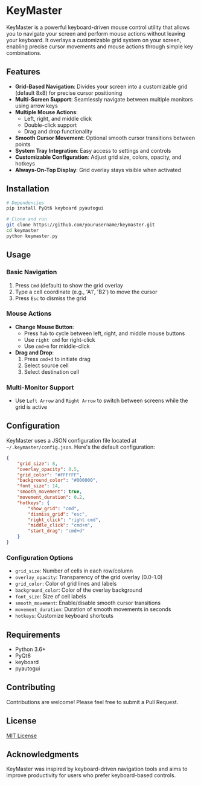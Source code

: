 # KeyMaster

KeyMaster is a powerful keyboard-driven mouse control utility that allows you to navigate your screen and perform mouse actions without leaving your keyboard. It overlays a customizable grid system on your screen, enabling precise cursor movements and mouse actions through simple key combinations.

## Features

- **Grid-Based Navigation**: Divides your screen into a customizable grid (default 8x8) for precise cursor positioning
- **Multi-Screen Support**: Seamlessly navigate between multiple monitors using arrow keys
- **Multiple Mouse Actions**:
  - Left, right, and middle click
  - Double-click support
  - Drag and drop functionality
- **Smooth Cursor Movement**: Optional smooth cursor transitions between points
- **System Tray Integration**: Easy access to settings and controls
- **Customizable Configuration**: Adjust grid size, colors, opacity, and hotkeys
- **Always-On-Top Display**: Grid overlay stays visible when activated

## Installation

```bash
# Dependencies
pip install PyQt6 keyboard pyautogui

# Clone and run
git clone https://github.com/yourusername/keymaster.git
cd keymaster
python keymaster.py
```

## Usage

### Basic Navigation

1. Press `Cmd` (default) to show the grid overlay
2. Type a cell coordinate (e.g., 'A1', 'B2') to move the cursor
3. Press `Esc` to dismiss the grid

### Mouse Actions

- **Change Mouse Button**:
  - Press `Tab` to cycle between left, right, and middle mouse buttons
  - Use `right cmd` for right-click
  - Use `cmd+m` for middle-click
- **Drag and Drop**:
  1. Press `cmd+d` to initiate drag
  2. Select source cell
  3. Select destination cell

### Multi-Monitor Support

- Use `Left Arrow` and `Right Arrow` to switch between screens while the grid is active

## Configuration

KeyMaster uses a JSON configuration file located at `~/.keymaster/config.json`. Here's the default configuration:

```json
{
    "grid_size": 8,
    "overlay_opacity": 0.5,
    "grid_color": "#FFFFFF",
    "background_color": "#000000",
    "font_size": 14,
    "smooth_movement": true,
    "movement_duration": 0.2,
    "hotkeys": {
        "show_grid": "cmd",
        "dismiss_grid": "esc",
        "right_click": "right cmd",
        "middle_click": "cmd+m",
        "start_drag": "cmd+d"
    }
}
```

### Configuration Options

- `grid_size`: Number of cells in each row/column
- `overlay_opacity`: Transparency of the grid overlay (0.0-1.0)
- `grid_color`: Color of grid lines and labels
- `background_color`: Color of the overlay background
- `font_size`: Size of cell labels
- `smooth_movement`: Enable/disable smooth cursor transitions
- `movement_duration`: Duration of smooth movements in seconds
- `hotkeys`: Customize keyboard shortcuts

## Requirements

- Python 3.6+
- PyQt6
- keyboard
- pyautogui

## Contributing

Contributions are welcome! Please feel free to submit a Pull Request.

## License

[MIT License](LICENSE)

## Acknowledgments

KeyMaster was inspired by keyboard-driven navigation tools and aims to improve productivity for users who prefer keyboard-based controls.
